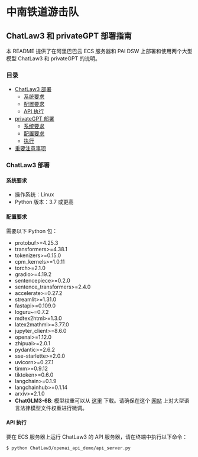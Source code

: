 # 中南铁道游击队
## ChatLaw3 和 privateGPT 部署指南

本 README 提供了在阿里巴巴云 ECS 服务器和 PAI DSW 上部署和使用两个大型模型 ChatLaw3 和 privateGPT 的说明。

### 目录

- [ChatLaw3 部署](#chatlaw3-部署)
  - [系统要求](#系统要求)
  - [配置要求](#配置要求)
  - [API 执行](#api-执行)
- [privateGPT 部署](#privategpt-部署)
  - [系统要求](#系统要求-1)
  - [配置要求](#配置要求-1)
  - [执行](#执行)
- [重要注意事项](#重要注意事项)

### ChatLaw3 部署

#### 系统要求

- 操作系统：Linux
- Python 版本：3.7 或更高

#### 配置要求

需要以下 Python 包：

- protobuf>=4.25.3
- transformers>=4.38.1
- tokenizers>=0.15.0
- cpm_kernels>=1.0.11
- torch>=2.1.0
- gradio>=4.19.2
- sentencepiece>=0.2.0
- sentence_transformers>=2.4.0
- accelerate>=0.27.2
- streamlit>=1.31.0
- fastapi>=0.109.0
- loguru~=0.7.2
- mdtex2html>=1.3.0
- latex2mathml>=3.77.0
- jupyter_client>=8.6.0
- openai>=1.12.0
- zhipuai>=2.0.1
- pydantic>=2.6.2
- sse-starlette>=2.0.0
- uvicorn>=0.27.1
- timm>=0.9.12
- tiktoken>=0.6.0
- langchain>=0.1.9
- langchainhub>=0.1.14
- arxiv>=2.1.0
- **ChatGLM3-6B**: 模型权重可以从 [这里](https://github.com/THUDM/ChatGLM3) 下载。请确保在这个 [网站](chatglm3-6b) 上对大型语言法律模型文件权重进行微调。

#### API 执行

要在 ECS 服务器上运行 ChatLaw3 的 API 服务器，请在终端中执行以下命令：

```shell
$ python ChatLaw3/openai_api_demo/api_server.py


